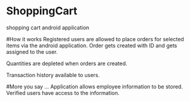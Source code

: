 # ShoppingCart
shopping cart android application

#How it works
Registered users are allowed to place orders for selected items via the android application. Order gets created with ID and gets assigned to the user. 

Quantities are depleted when orders are created. 

Transaction history available to users.


#More you say ...
Application allows employee information to be stored.
Verified users have access to the information.